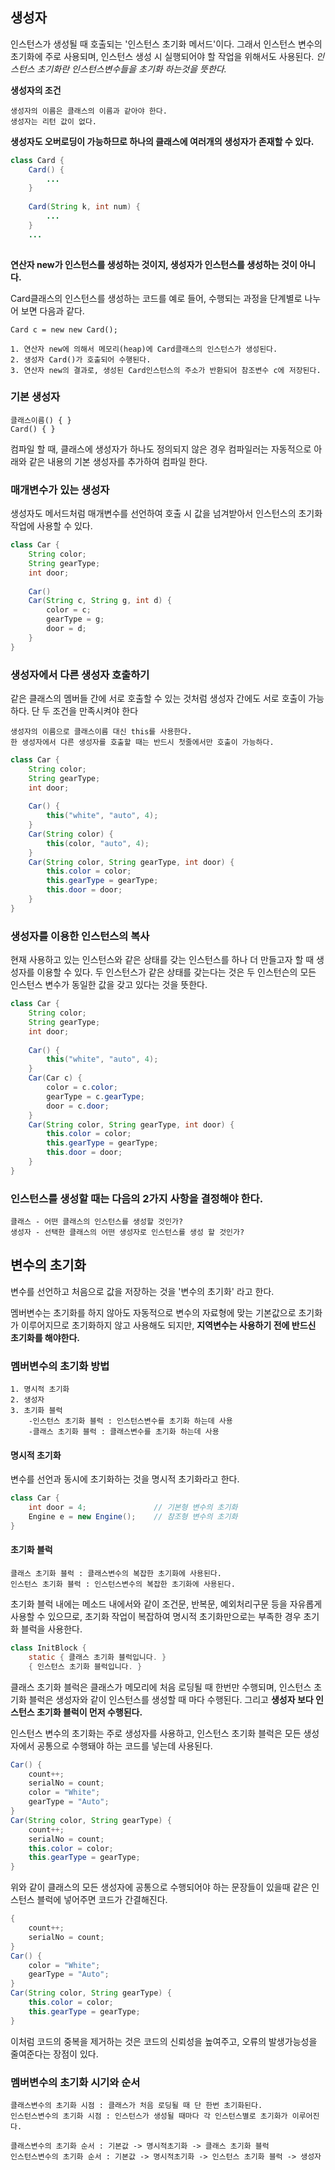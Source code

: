 ## 생성자
인스턴스가 생성될 때 호출되는 '인스턴스 초기화 메서드'이다. 그래서 인스턴스 변수의 초기화에 주로 사용되며, 인스턴스 생성 시 실행되어야 할 작업을 위해서도 사용된다.
_인스턴스 초기화란 인스턴스변수들을 초기화 하는것을 뜻한다._

**생성자의 조건**
```
생성자의 이름은 클래스의 이름과 같아야 한다.
생성자는 리턴 값이 없다.
```

**생성자도 오버로딩이 가능하므로 하나의 클래스에 여러개의 생성자가 존재할 수 있다.**
```java
class Card {
	Card() {
    	...
    }
    
    Card(String k, int num) {
    	...
    }
    ...
    
```
**연산자 new가 인스턴스를 생성하는 것이지, 생성자가 인스턴스를 생성하는 것이 아니다.**

Card클래스의 인스턴스를 생성하는 코드를 예로 들어, 수행되는 과정을 단계별로 나누어 보면 다음과 같다.

```
Card c = new new Card();

1. 연산자 new에 의해서 메모리(heap)에 Card클래스의 인스턴스가 생성된다.
2. 생성자 Card()가 호출되어 수행된다.
3. 연산자 new의 결과로, 생성된 Card인스턴스의 주소가 반환되어 참조변수 c에 저장된다.
```

### 기본 생성자

```
클래스이름() { }
Card() { }
```
컴파일 할 때, 클래스에 생성자가 하나도 정의되지 않은 경우 컴파일러는 자동적으로 아래와 같은 내용의 기본 생성자를 추가하여 컴파일 한다.

### 매개변수가 있는 생성자

생성자도 메서드처럼 매개변수를 선언하여 호출 시 값을 넘겨받아서 인스턴스의 초기화 작업에 사용할 수 있다.

```java
class Car {
	String color;
    String gearType;
    int door;
    
    Car()
    Car(String c, String g, int d) {
    	color = c;
        gearType = g;
        door = d;
    }
}
```

### 생성자에서 다른 생성자 호출하기

같은 클래스의 멤버들 간에 서로 호출할 수 있는 것처럼 생성자 간에도 서로 호출이 가능하다.
단 두 조건을 만족시켜야 한다
```
생성자의 이름으로 클래스이름 대신 this를 사용한다.
한 생성자에서 다른 생성자를 호출할 때는 반드시 첫줄에서만 호출이 가능하다.
```
```java
class Car {
	String color;
    String gearType;
    int door;
    
    Car() {
    	this("white", "auto", 4);
    }
    Car(String color) {
    	this(color, "auto", 4);
    }
    Car(String color, String gearType, int door) {
    	this.color = color;
        this.gearType = gearType;
        this.door = door;
    }
}
```

### 생성자를 이용한 인스턴스의 복사
현재 사용하고 있는 인스턴스와 같은 상태를 갖는 인스턴스를 하나 더 만들고자 할 때 생성자를 이용할 수 있다.
두 인스턴스가 같은 상태를 갖는다는 것은 두 인스턴슨의 모든 인스턴스 변수가 동일한 값을 갖고 있다는 것을 뜻한다.

```java
class Car {
	String color;
    String gearType;
    int door;
    
    Car() {
    	this("white", "auto", 4);
    }
    Car(Car c) {
    	color = c.color;
        gearType = c.gearType;
        door = c.door;
    }
    Car(String color, String gearType, int door) {
    	this.color = color;
        this.gearType = gearType;
        this.door = door;
    }
}
```


### 인스턴스를 생성할 때는 다음의 2가지 사항을 결정해야 한다.
```
클래스 - 어떤 클래스의 인스턴스를 생성할 것인가?
생성자 - 선택한 클래스의 어떤 생성자로 인스턴스를 생성 할 것인가?
```


## 변수의 초기화

변수를 선언하고 처음으로 값을 저장하는 것을 '변수의 초기화' 라고 한다.

멤버변수는 초기화를 하지 않아도 자동적으로 변수의 자료형에 맞는 기본값으로 초기화가 이루어지므로 초기화하지 않고 사용해도 되지만, **지역변수는 사용하기 전에 반드신 초기화를 해야한다.**

### 멤버변수의 초기화 방법
```
1. 명시적 초기화
2. 생성자
3. 초기화 블럭
	-인스턴스 초기화 블럭 : 인스턴스변수를 초기화 하는데 사용
    -클래스 초기화 블럭 : 클래스변수를 초기화 하는데 사용
```


#### 명시적 초기화
변수를 선언과 동시에 초기화하는 것을 명시적 초기화라고 한다.
```java
class Car {
	int door = 4;				// 기본형 변수의 초기화
    Engine e = new Engine();	// 참조형 변수의 초기화
}
```

#### 초기화 블럭
```
클래스 초기화 블럭 : 클래스변수의 복잡한 초기화에 사용된다.
인스턴스 초기화 블럭 : 인스턴스변수의 복잡한 초기화에 사용된다.
```

초기화 블럭 내에는 메소드 내에서와 같이 조건문, 반복문, 예외처리구문 등을 자유롭게 사용할 수 있으므로, 초기화 작업이 복잡하여 명시적 초기화만으로는 부족한 경우 초기화 블럭을 사용한다.

```java
class InitBlock {
	static { 클래스 초기화 블럭입니다. }
    { 인스턴스 초기화 블럭입니다. }

```
클래스 초기화 블럭은 클래스가 메모리에 처음 로딩될 때 한번만 수행되며, 인스턴스 초기화 블럭은 생성자와 같이 인스턴스를 생성할 때 마다 수행된다.
그리고 **생성자 보다 인스턴스 초기화 블럭이 먼저 수행된다.**

인스턴스 변수의 초기화는 주로 생성자를 사용하고, 인스턴스 초기화 블럭은 모든 생성자에서 공통으로 수행돼야 하는 코드를 넣는데 사용된다.

```java
Car() {
	count++;
    serialNo = count;
    color = "White";
    gearType = "Auto";
}
Car(String color, String gearType) {
	count++;
    serialNo = count;
    this.color = color;
    this.gearType = gearType;
}
```
위와 같이 클래스의 모든 생성자에 공통으로 수행되어야 하는 문장들이 있을때 같은 인스턴스 블럭에 넣어주면 코드가 간결해진다.
```java
{
	count++;
    serialNo = count;
}
Car() {
    color = "White";
    gearType = "Auto";
}
Car(String color, String gearType) {
    this.color = color;
    this.gearType = gearType;
}
```
이처럼 코드의 중복을 제거하는 것은 코드의 신뢰성을 높여주고, 오류의 발생가능성을 줄여준다는 장점이 있다.


### 멤버변수의 초기화 시기와 순서

```
클래스변수의 초기화 시점 : 클래스가 처음 로딩될 때 단 한번 초기화된다.
인스턴스변수의 초기화 시점 : 인스턴스가 생성될 때마다 각 인스턴스별로 초기화가 이루어진다.

클래스변수의 초기화 순서 : 기본값 -> 명시적초기화 -> 클래스 초기화 블럭
인스턴스변수의 초기화 순서 : 기본값 -> 명시적초기화 -> 인스턴스 초기화 블럭 -> 생성자 
```
